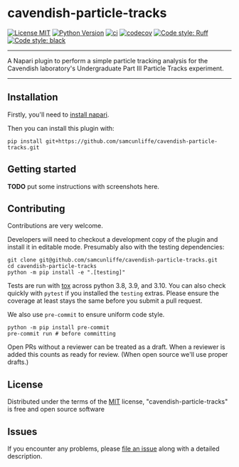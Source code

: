 # cavendish-particle-tracks

[![License MIT](https://img.shields.io/badge/license-MIT-blue)](https://github.com/samcunliffe/cavendish-particle-tracks/raw/main/LICENSE)
[![Python Version](https://img.shields.io/badge/python-3.8%20%7C%203.9%20%7C%203.10-blue)](https://python.org)
[![ci](https://github.com/samcunliffe/cavendish-particle-tracks/workflows/ci/badge.svg)](https://github.com/samcunliffe/cavendish-particle-tracks/actions)
[![codecov](https://codecov.io/gh/samcunliffe/cavendish-particle-tracks/branch/main/graph/badge.svg?token=9R8IVMJT90)](https://codecov.io/gh/samcunliffe/cavendish-particle-tracks)
[![Code style: Ruff](https://img.shields.io/endpoint?url=https://raw.githubusercontent.com/charliermarsh/ruff/main/assets/badge/v0.json)](https://github.com/charliermarsh/ruff)
[![Code style: black](https://img.shields.io/badge/code%20style-black-000000.svg)](https://github.com/python/black)
<!---
[![Python Version](https://img.shields.io/pypi/pyversions/cavendish-particle-tracks.svg?color=green)](https://python.org)
[![PyPI](https://img.shields.io/pypi/v/cavendish-particle-tracks.svg?color=green)](https://pypi.org/project/cavendish-particle-tracks)
[![napari hub](https://img.shields.io/endpoint?url=https://api.napari-hub.org/shields/cavendish-particle-tracks)](https://napari-hub.org/plugins/cavendish-particle-tracks)
-->
----------------------------------

A Napari plugin to perform a simple particle tracking analysis for the Cavendish laboratory's Undergraduate Part III Particle Tracks experiment.

----------------------------------

## Installation

Firstly, you'll need to [install napari](https://napari.org/stable/tutorials/fundamentals/installation.html).

Then you can install this plugin with:

    pip install git+https://github.com/samcunliffe/cavendish-particle-tracks.git


## Getting started

**TODO** put some instructions with screenshots here.

## Contributing

Contributions are very welcome.

Developers will need to checkout a development copy of the plugin and install it in editable mode.
Presumably also with the testing dependencies:

    git clone git@github.com/samcunliffe/cavendish-particle-tracks.git
    cd cavendish-particle-tracks
    python -m pip install -e ".[testing]"


Tests are run with [tox] across python 3.8, 3.9, and 3.10.
You can also check quickly with `pytest` if you installed the `testing` extras.
Please ensure the coverage at least stays the same before you submit a pull request.

We also use `pre-commit` to ensure uniform code style.

    python -m pip install pre-commit
    pre-commit run # before committing

Open PRs without a reviewer can be treated as a draft. When a reviewer is added this counts as ready for review.
(When open source we'll use proper drafts.)

## License

Distributed under the terms of the [MIT] license,
"cavendish-particle-tracks" is free and open source software

## Issues

If you encounter any problems, please [file an issue] along with a detailed description.

[napari]: https://github.com/napari/napari
[Cookiecutter]: https://github.com/audreyr/cookiecutter
[@napari]: https://github.com/napari
[MIT]: http://opensource.org/licenses/MIT
[BSD-3]: http://opensource.org/licenses/BSD-3-Clause
[GNU GPL v3.0]: http://www.gnu.org/licenses/gpl-3.0.txt
[GNU LGPL v3.0]: http://www.gnu.org/licenses/lgpl-3.0.txt
[Apache Software License 2.0]: http://www.apache.org/licenses/LICENSE-2.0
[Mozilla Public License 2.0]: https://www.mozilla.org/media/MPL/2.0/index.txt
[cookiecutter-napari-plugin]: https://github.com/napari/cookiecutter-napari-plugin

[file an issue]: https://github.com/samcunliffe/cavendish-particle-tracks/issues

[napari]: https://github.com/napari/napari
[tox]: https://tox.readthedocs.io/en/latest/
[pip]: https://pypi.org/project/pip/
[PyPI]: https://pypi.org/
